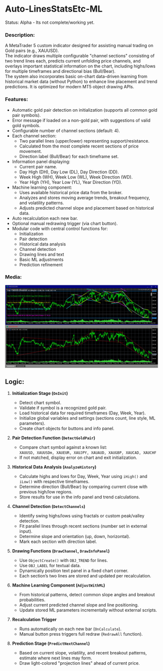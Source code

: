 # Auto-LinesStatsEtc-ML
Status: Alpha - Its not complete/working yet.

### Description:
A MetaTrader 5 custom indicator designed for assisting manual trading on Gold pairs (e.g., XAUUSD).  
The indicator draws multiple configurable "channel sections" consisting of two trend lines each, predicts current unfolding price channels, and overlays important statistical information on the chart, including highs/lows for multiple timeframes and directional bias (Bull/Bear).  
The system also incorporates basic on-chart data-driven learning from historical market data (without Python) to enhance line placement and trend predictions. It is optimized for modern MT5 object drawing APIs.

### Features:
- Automatic gold pair detection on initialization (supports all common gold pair symbols).
- Error message if loaded on a non-gold pair, with suggestions of valid gold symbols.
- Configurable number of channel sections (default: 4).
- Each channel section:
  - Two parallel lines (upper/lower) representing support/resistance.
  - Calculated from the most complete recent sections of price movement.
  - Direction label (Bull/Bear) for each timeframe set.
- Information panel displaying:
  - Current pair name.
  - Day High (DH), Day Low (DL), Day Direction (DD).
  - Week High (WH), Week Low (WL), Week Direction (WD).
  - Year High (YH), Year Low (YL), Year Direction (YD).
- Machine learning component:
  - Uses available historical price data from the broker.
  - Analyzes and stores moving average trends, breakout frequency, and volatility patterns.
  - Adjusts predicted channel slope and placement based on historical data.
- Auto recalculation each new bar.
- Optional manual redrawing trigger (via chart button).
- Modular code with central control functions for:
  - Initialization
  - Pair detection
  - Historical data analysis
  - Channel detection
  - Drawing lines and text
  - Basic ML adjustments
  - Prediction refinement

### Media:

![Chart Display Prototype](./Media/Chart_Display_Prototype.jpg)

## Logic:
1. **Initialization Stage (`OnInit`)**
   - Detect chart symbol.
   - Validate if symbol is a recognized gold pair.
   - Load historical data for required timeframes (Day, Week, Year).
   - Initialize global variables and settings (sections count, line style, ML parameters).
   - Create chart objects for buttons and info panel.

2. **Pair Detection Function (`DetectGoldPair`)**
   - Compare chart symbol against a known list:  
     `XAUUSD, XAUUSDm, XAUEUR, XAUJPY, XAUAUD, XAUGBP, XAUCAD, XAUCHF`
   - If not matched, display error on chart and exit initialization.

3. **Historical Data Analysis (`AnalyzeHistory`)**
   - Calculate highs and lows for Day, Week, Year using `iHigh()` and `iLow()` with respective timeframes.
   - Determine direction (Bull/Bear) by comparing current close with previous high/low regions.
   - Store results for use in the info panel and trend calculations.

4. **Channel Detection (`DetectChannels`)**
   - Identify swing highs/lows using fractals or custom peak/valley detection.
   - Fit parallel lines through recent sections (number set in external input).
   - Determine slope and orientation (up, down, horizontal).
   - Mark each section with direction label.

5. **Drawing Functions (`DrawChannel`, `DrawInfoPanel`)**
   - Use `ObjectCreate()` with `OBJ_TREND` for lines.
   - Use `OBJ_LABEL` for textual data.
   - Dynamically position text panel in a fixed chart corner.
   - Each section’s two lines are stored and updated per recalculation.

6. **Machine Learning Component (`AdjustWithML`)**
   - From historical patterns, detect common slope angles and breakout probabilities.
   - Adjust current predicted channel slope and line positioning.
   - Update stored ML parameters incrementally without external scripts.

7. **Recalculation Trigger**
   - Runs automatically on each new bar (`OnCalculate`).
   - Manual button press triggers full redraw (`RedrawAll` function).

8. **Prediction Stage (`PredictNextChannel`)**
   - Based on current slope, volatility, and recent breakout patterns, estimate where next lines may form.
   - Draw light-colored "projection lines" ahead of current price.

